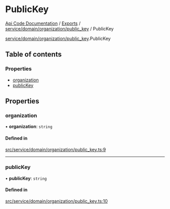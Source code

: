 # PublicKey
 
[Api Code Documentation](../README.md) / [Exports](../modules.md) / [service/domain/organization/public\_key](../modules/service_domain_organization_public_key.md) / PublicKey

[service/domain/organization/public\_key](../modules/service_domain_organization_public_key.md).PublicKey

## Table of contents

### Properties

- [organization](service_domain_organization_public_key.PublicKey.md#organization)
- [publicKey](service_domain_organization_public_key.PublicKey.md#publickey)

## Properties

### organization

• **organization**: `string`

#### Defined in

[src/service/domain/organization/public_key.ts:9](https://github.com/openkfw/TruBudget/blob/2e43ea7/api/src/service/domain/organization/public_key.ts#L9)

___

### publicKey

• **publicKey**: `string`

#### Defined in

[src/service/domain/organization/public_key.ts:10](https://github.com/openkfw/TruBudget/blob/2e43ea7/api/src/service/domain/organization/public_key.ts#L10)
